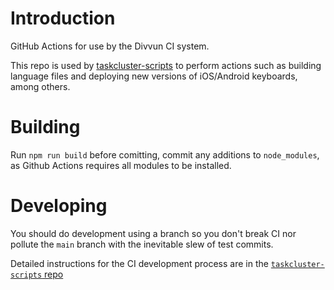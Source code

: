 # Introduction

GitHub Actions for use by the Divvun CI system.

This repo is used by [taskcluster-scripts](https://github.com/divvun/taskcluster-scripts) to perform actions such as building language files and deploying new versions of iOS/Android keyboards, among others. 

# Building

Run `npm run build` before comitting, commit any additions to `node_modules`, as Github Actions requires all modules to be installed.

# Developing

You should do development using a branch so you don't break CI nor pollute the `main` branch with the inevitable slew of test commits.

Detailed instructions for the CI development process are in the [`taskcluster-scripts` repo](https://github.com/divvun/taskcluster-scripts/#developing)